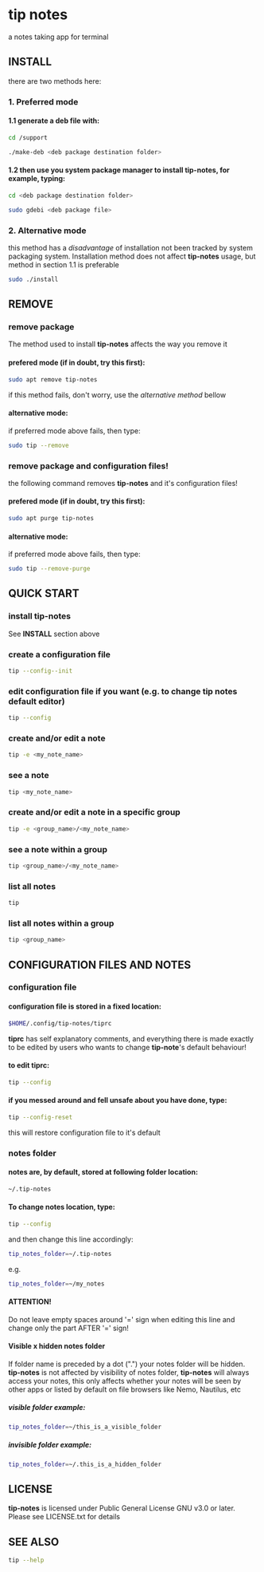 # tip notes

a notes taking app for terminal

## INSTALL

there are two methods here:

### 1. Preferred mode

#### 1.1 generate a deb file with:

```bash
cd /support

./make-deb <deb package destination folder>
```

#### 1.2 then use you system package manager to install tip-notes, for example, typing:

```bash
cd <deb package destination folder>

sudo gdebi <deb package file>
```

### 2. Alternative mode

this method has a *disadvantage* of installation not been tracked by system packaging system.
Installation method does not affect **tip-notes** usage, but method in section 1.1 is preferable 

```bash
sudo ./install
```

## REMOVE

### remove package

The method used to install **tip-notes** affects the way you remove it

#### prefered mode (if in doubt, try this first):

```bash
sudo apt remove tip-notes
```

if this method fails, don't worry, use the *alternative method* bellow

#### alternative mode:

if preferred mode above fails, then type:

```bash
sudo tip --remove
```

### remove package and configuration files!

the following command removes **tip-notes** and it's configuration files!

#### prefered mode (if in doubt, try this first):

```bash
sudo apt purge tip-notes
```

#### alternative mode:

if preferred mode above fails, then type:

```bash
sudo tip --remove-purge
```

## QUICK START

### install tip-notes
See **INSTALL** section above

### create a configuration file

```bash
tip --config--init
```

### edit configuration file if you want (e.g. to change tip notes default editor)

```bash
tip --config
```

### create and/or edit a note

```bash
tip -e <my_note_name>
```

### see a note

```bash
tip <my_note_name>

```
### create and/or edit a note in a specific group

```bash
tip -e <group_name>/<my_note_name>
```

### see a note within a group

```bash
tip <group_name>/<my_note_name>
```

### list all notes

```bash
tip
```

### list all notes within a group

```bash
tip <group_name>
```


## CONFIGURATION FILES AND NOTES

### configuration file

#### configuration file is stored in a fixed location:

```bash
$HOME/.config/tip-notes/tiprc
```

**tiprc** has self explanatory comments, and everything there is made exactly
to be edited by users who wants to change **tip-note**'s default behaviour!

#### to edit tiprc:

```bash
tip --config
```

#### if you messed around and fell unsafe about you have done, type:

```bash
tip --config-reset
```

this will restore configuration file to it's default

### notes folder

#### notes are, by default, stored at following folder location:

```bash
~/.tip-notes
```

#### To change notes location, type:

```bash
tip --config
```

and then change this line accordingly:

```bash
tip_notes_folder=~/.tip-notes
```

e.g.

```bash
tip_notes_folder=~/my_notes
```

#### ATTENTION!
Do not leave empty spaces around '=' sign when editing this line and change
only the part AFTER '=' sign!

#### Visible x hidden notes folder

If folder name is preceded by a dot (".") your notes folder will be hidden.
**tip-notes** is not affected by visibility of notes folder, **tip-notes**
will always access your notes, this only affects whether your notes will be
seen by other apps or listed by default on file browsers like Nemo, Nautilus,
etc

##### visible folder example:

```bash
tip_notes_folder=~/this_is_a_visible_folder
```

##### invisible folder example:

```bash
tip_notes_folder=~/.this_is_a_hidden_folder
```

## LICENSE

**tip-notes** is licensed under Public General License GNU v3.0 or later.
Please see LICENSE.txt for details

## SEE ALSO

```bash
tip --help
```
